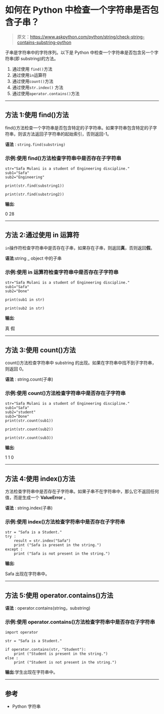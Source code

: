 # 如何在 Python 中检查一个字符串是否包含子串？

> 原文：<https://www.askpython.com/python/string/check-string-contains-substring-python>

子串是字符串中的字符序列。以下是 Python 中检查一个字符串是否包含另一个字符串(即 substring)的方法。

1.  通过使用 `find()`方法
2.  通过使用`in`运算符
3.  通过使用`count()`方法
4.  通过使用`str.index()` 方法
5.  通过使用`operator.contains()`方法

* * *

## 方法 1:使用 find()方法

find()方法检查一个字符串是否包含特定的子字符串。如果字符串包含特定的子字符串，则该方法返回子字符串的起始索引，否则返回-1。

**语法** : `string.find(substring)`

### 示例:使用 find()方法检查字符串中是否存在子字符串

```
str="Safa Mulani is a student of Engineering discipline." 
sub1="Safa" 
sub2="Engineering" 

print(str.find(substring1)) 

print(str.find(substring2))

```

**输出**:

0
28

* * *

## 方法 2:通过使用 in 运算符

`in`操作符检查字符串中是否存在子串，如果存在子串，则返回**真**，否则返回**假**。

**语法**:string _ object 中的子串

### 示例:使用 in 运算符检查字符串中是否存在子字符串

```
str="Safa Mulani is a student of Engineering discipline." 
sub1="Safa" 
sub2="Done" 

print(sub1 in str) 

print(sub2 in str)

```

**输出**:

真
假

* * *

## 方法 3:使用 count()方法

count()方法检查字符串中 substring 的出现。如果在字符串中找不到子字符串，则返回 0。

**语法** : string.count(子串)

### 示例:使用 count()方法检查字符串中是否存在子字符串

```
str="Safa Mulani is a student of Engineering discipline." 
sub1="Safa" 
sub2="student" 
sub3="Done"
print(str.count(sub1)) 

print(str.count(sub2))

print(str.count(sub3))

```

**输出**:

1
1
0

* * *

## 方法 4:使用 index()方法

方法检查字符串中是否存在子字符串。如果子串不在字符串中，那么它不返回任何值，而是生成一个 **ValueError** 。

**语法** : string.index(子串)

### 示例:使用 index()方法检查字符串中是否存在子字符串

```
str = "Safa is a Student."
try :  
    result = str.index("Safa") 
    print ("Safa is present in the string.") 
except : 
    print ("Safa is not present in the string.") 

```

**输出**:

Safa 出现在字符串中。

* * *

## 方法 5:使用 operator.contains()方法

**语法** : operator.contains(string，substring)

### 示例:使用 operator.contains()方法检查字符串中是否存在子字符串

```
import operator 

str = "Safa is a Student."

if operator.contains(str, "Student"): 
    print ("Student is present in the string.") 
else : 
    print ("Student is not present in the string.")  

```

**输出**:学生出现在字符串中。

* * *

## 参考

*   Python 字符串